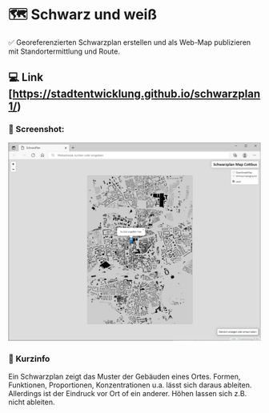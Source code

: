 # :world_map: Schwarz und weiß
:white_check_mark: Georeferenzierten Schwarzplan erstellen und als Web-Map publizieren mit Standortermittlung und Route.

## :computer: Link [https://stadtentwicklung.github.io/schwarzplan1/)

### :camera_flash: Screenshot:
![Screenshot der GitHub-Pages App](https://raw.githubusercontent.com/stadtentwicklung/schwarzplan1/master/img/Screenshot.PNG)

### :rocket: Kurzinfo

Ein Schwarzplan zeigt das Muster der Gebäuden eines Ortes. Formen, Funktionen, Proportionen, Konzentrationen u.a. lässt sich daraus ableiten. Allerdings ist der Eindruck vor Ort of ein anderer. Höhen lassen sich z.B. nicht ableiten.
